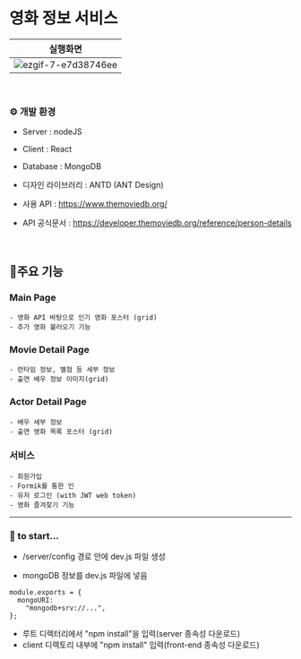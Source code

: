 # 영화 정보 서비스

| 실행화면 |
|:------------------------------------------------------:|
|![ezgif-7-e7d38746ee](https://github.com/uthem150/movie-web/assets/142042011/729054c2-60e2-48be-a460-32367578ddca)|

<br>

### ⚙️ 개발 환경

- Server : nodeJS  
- Client : React  
- Database : MongoDB  

- 디자인 라이브러리 : ANTD (ANT Design)

- 사용 API : https://www.themoviedb.org/  
- API 공식문서 : https://developer.themoviedb.org/reference/person-details

<br>

## 📍주요 기능
### Main Page
    - 영화 API 바탕으로 인기 영화 포스터 (grid)
    - 추가 영화 불러오기 기능

### Movie Detail Page
    - 런타임 정보, 별점 등 세부 정보
    - 출연 배우 정보 이미지(grid)
  
### Actor Detail Page
    - 배우 세부 정보
    - 출연 영화 목록 포스터 (grid)
  
### 서비스
    - 회원가입
    - Formik를 통한 인
    - 유저 로그인 (with JWT web token)
    - 영화 즐겨찾기 기능
  


---
### 📌 to start...  
  
- /server/config 경로 안에 dev.js 파일 생성


- mongoDB 정보를 dev.js 파일에 넣음
```
module.exports = {
  mongoURI:
    "mongodb+srv://...",
};

```

- 루트 디렉터리에서 "npm install"을 입력(server 종속성 다운로드)
- client 디렉토리 내부에 "npm install" 입력(front-end 종속성 다운로드)

